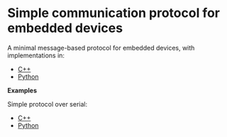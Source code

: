 Simple communication protocol for embedded devices
==================================================

A minimal message-based protocol for embedded devices, with implementations in:

- [C++](simpleprotocol-cpp)
- [Python](simpleprotocolpy)

**Examples**

Simple protocol over serial:

- [C++](examples/serial/cpp/)
- [Python](examples/serial/python/)